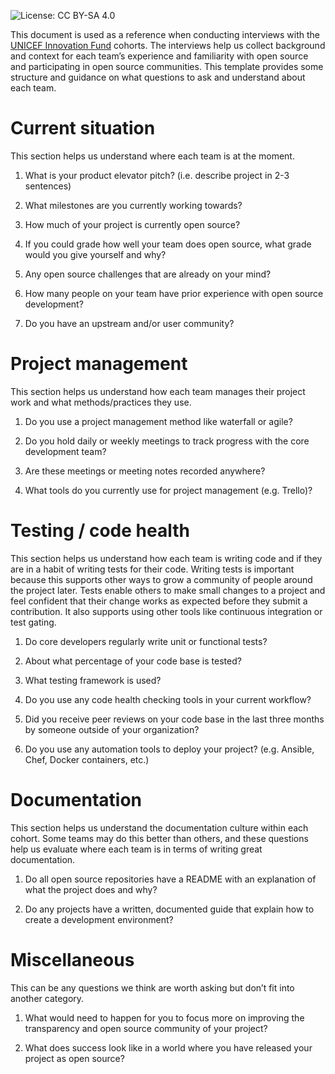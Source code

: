![License: CC BY-SA
4.0](https://img.shields.io/badge/License-CC%20BY--SA%204.0-lightgrey.svg)

This document is used as a reference when conducting interviews with the
[UNICEF Innovation Fund](https://unicefinnovationfund.org/) cohorts. The
interviews help us collect background and context for each team’s
experience and familiarity with open source and participating in open
source communities. This template provides some structure and guidance
on what questions to ask and understand about each team.

Current situation
=================

This section helps us understand where each team is at the moment.

1.  What is your product elevator pitch? (i.e. describe project in 2-3
    sentences)

2.  What milestones are you currently working towards?

3.  How much of your project is currently open source?

4.  If you could grade how well your team does open source, what grade
    would you give yourself and why?

5.  Any open source challenges that are already on your mind?

6.  How many people on your team have prior experience with open source
    development?

7.  Do you have an upstream and/or user community?

Project management
==================

This section helps us understand how each team manages their project
work and what methods/practices they use.

1.  Do you use a project management method like waterfall or agile?

2.  Do you hold daily or weekly meetings to track progress with the core
    development team?

3.  Are these meetings or meeting notes recorded anywhere?

4.  What tools do you currently use for project management (e.g.
    Trello)?

Testing / code health
=====================

This section helps us understand how each team is writing code and if
they are in a habit of writing tests for their code. Writing tests is
important because this supports other ways to grow a community of people
around the project later. Tests enable others to make small changes to a
project and feel confident that their change works as expected before
they submit a contribution. It also supports using other tools like
continuous integration or test gating.

1.  Do core developers regularly write unit or functional tests?

2.  About what percentage of your code base is tested?

3.  What testing framework is used?

4.  Do you use any code health checking tools in your current workflow?

5.  Did you receive peer reviews on your code base in the last three
    months by someone outside of your organization?

6.  Do you use any automation tools to deploy your project? (e.g.
    Ansible, Chef, Docker containers, etc.)

Documentation
=============

This section helps us understand the documentation culture within each
cohort. Some teams may do this better than others, and these questions
help us evaluate where each team is in terms of writing great
documentation.

1.  Do all open source repositories have a README with an explanation of
    what the project does and why?

2.  Do any projects have a written, documented guide that explain how to
    create a development environment?

Miscellaneous
=============

This can be any questions we think are worth asking but don’t fit into
another category.

1.  What would need to happen for you to focus more on improving the
    transparency and open source community of your project?

2.  What does success look like in a world where you have released your
    project as open source?
